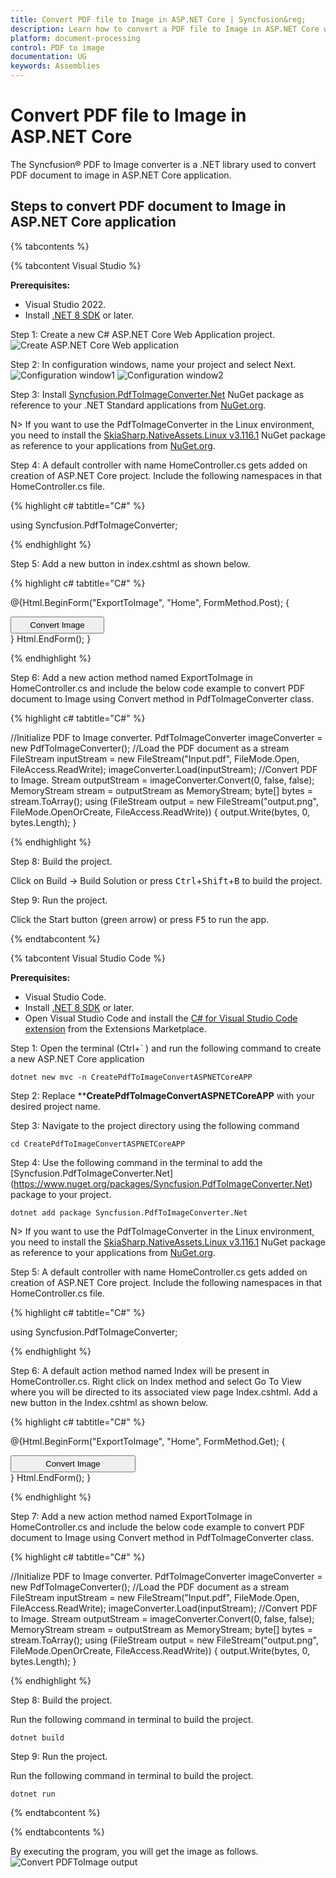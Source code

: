 ```yaml
---
title: Convert PDF file to Image in ASP.NET Core | Syncfusion&reg;
description: Learn how to convert a PDF file to Image in ASP.NET Core with easy steps using Syncfusion&reg; PDF TO Image Converter library.
platform: document-processing
control: PDF to image
documentation: UG
keywords: Assemblies
---
```


# Convert PDF file to Image in ASP.NET Core

The Syncfusion&reg; PDF to Image converter is a .NET library used to convert PDF document to image in ASP.NET Core application.

## Steps to convert PDF document to Image in ASP.NET Core application

{% tabcontents %}

{% tabcontent Visual Studio %}

**Prerequisites:**

* Visual Studio 2022.
* Install [.NET 8 SDK](https://dotnet.microsoft.com/en-us/download/dotnet/8.0) or later.


Step 1: Create a new C# ASP.NET Core Web Application project.
![Create ASP.NET Core Web application](Asp.Net.Core_images/aspnetcore1.png)

Step 2:  In configuration windows, name your project and select Next.
![Configuration window1](Asp.Net.Core_images/aspnetcore2.png)
![Configuration window2](Asp.Net.Core_images/aspnetcore3.png)

Step 3:  Install [Syncfusion.PdfToImageConverter.Net](https://www.nuget.org/packages/Syncfusion.PdfToImageConverter.Net/) NuGet package as reference to your .NET Standard applications from [NuGet.org](https://www.nuget.org/).

N> If you want to use the PdfToImageConverter in the Linux environment, you need to install the [SkiaSharp.NativeAssets.Linux v3.116.1](https://www.nuget.org/packages/SkiaSharp.NativeAssets.Linux/3.116.1) NuGet package as reference to your applications from [NuGet.org](https://www.nuget.org/).

Step 4: A default controller with name HomeController.cs gets added on creation of ASP.NET Core project. Include the following namespaces in that HomeController.cs file.

{% highlight c# tabtitle="C#" %}

using Syncfusion.PdfToImageConverter;

{% endhighlight %}

Step 5: Add a new button in index.cshtml as shown below.

{% highlight c# tabtitle="C#" %}

@{Html.BeginForm("ExportToImage", "Home", FormMethod.Post);
    {
        <div>
            <input type="submit" value="Convert Image" style="width:150px;height:27px" />
        </div>
    }
    Html.EndForm();
}

{% endhighlight %}

Step 6: Add a new action method named ExportToImage in HomeController.cs and include the below code example to convert PDF document to Image using Convert method in PdfToImageConverter class.

{% highlight c# tabtitle="C#" %}

//Initialize PDF to Image converter.
PdfToImageConverter imageConverter = new PdfToImageConverter();
//Load the PDF document as a stream
FileStream inputStream = new FileStream("Input.pdf", FileMode.Open, FileAccess.ReadWrite);
imageConverter.Load(inputStream);
//Convert PDF to Image.
Stream outputStream = imageConverter.Convert(0, false, false);
MemoryStream stream = outputStream as MemoryStream;
byte[] bytes = stream.ToArray();
using (FileStream output = new FileStream("output.png", FileMode.OpenOrCreate, FileAccess.ReadWrite))
{
    output.Write(bytes, 0, bytes.Length);
}

{% endhighlight %}

Step 8: Build the project.

Click on Build → Build Solution or press <kbd>Ctrl</kbd>+<kbd>Shift</kbd>+<kbd>B</kbd> to build the project.

Step 9: Run the project.

Click the Start button (green arrow) or press <kbd>F5</kbd> to run the app.

{% endtabcontent %}
 
{% tabcontent Visual Studio Code %}

**Prerequisites:**

* Visual Studio Code.
* Install [.NET 8 SDK](https://dotnet.microsoft.com/en-us/download/dotnet/8.0) or later.
* Open Visual Studio Code and install the [C# for Visual Studio Code extension](https://marketplace.visualstudio.com/items?itemName=ms-dotnettools.csharp) from the Extensions Marketplace.


Step 1: Open the terminal (Ctrl+` ) and run the following command to create a new ASP.NET Core application

```
dotnet new mvc -n CreatePdfToImageConvertASPNETCoreAPP
```
Step 2: Replace ****CreatePdfToImageConvertASPNETCoreAPP** with your desired project name.

Step 3: Navigate to the project directory using the following command

```
cd CreatePdfToImageConvertASPNETCoreAPP
```
Step 4: Use the following command in the terminal to add the [Syncfusion.PdfToImageConverter.Net] (https://www.nuget.org/packages/Syncfusion.PdfToImageConverter.Net) package to your project.

```
dotnet add package Syncfusion.PdfToImageConverter.Net
```

N> If you want to use the PdfToImageConverter in the Linux environment, you need to install the [SkiaSharp.NativeAssets.Linux v3.116.1](https://www.nuget.org/packages/SkiaSharp.NativeAssets.Linux/3.116.1) NuGet package as reference to your applications from [NuGet.org](https://www.nuget.org/).

Step 5: A default controller with name HomeController.cs gets added on creation of ASP.NET Core project. Include the following namespaces in that HomeController.cs file.

{% highlight c# tabtitle="C#" %}

using Syncfusion.PdfToImageConverter;

{% endhighlight %}

Step 6: A default action method named Index will be present in HomeController.cs. Right click on Index method and select Go To View where you will be directed to its associated view page Index.cshtml. Add a new button in the Index.cshtml as shown below.

{% highlight c# tabtitle="C#" %}

@{Html.BeginForm("ExportToImage", "Home", FormMethod.Get);
    {
        <div>
            <input type="submit" value="Convert Image" style="width:200px;height:27px" />
        </div>
    }
    Html.EndForm();
}

{% endhighlight %}

Step 7: Add a new action method named ExportToImage in HomeController.cs and include the below code example to convert PDF document to Image using Convert method in PdfToImageConverter class.

{% highlight c# tabtitle="C#" %}

//Initialize PDF to Image converter.
PdfToImageConverter imageConverter = new PdfToImageConverter();
//Load the PDF document as a stream
FileStream inputStream = new FileStream("Input.pdf", FileMode.Open, FileAccess.ReadWrite);
imageConverter.Load(inputStream);
//Convert PDF to Image.
Stream outputStream = imageConverter.Convert(0, false, false);
MemoryStream stream = outputStream as MemoryStream;
byte[] bytes = stream.ToArray();
using (FileStream output = new FileStream("output.png", FileMode.OpenOrCreate, FileAccess.ReadWrite))
{
    output.Write(bytes, 0, bytes.Length);
}

{% endhighlight %}

Step 8: Build the project.

Run the following command in terminal to build the project.

```
dotnet build
```

Step 9: Run the project.

Run the following command in terminal to build the project.

```
dotnet run
```

{% endtabcontent %}

{% endtabcontents %}

By executing the program, you will get the image as follows.
![Convert PDFToImage output](GettingStarted_images/pdftoimageoutput.png)